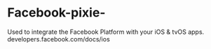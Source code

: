 # Facebook-pixie-
Used to integrate the Facebook Platform with your iOS &amp; tvOS apps.  developers.facebook.com/docs/ios
